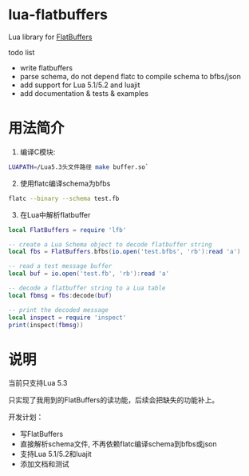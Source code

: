 # lua-flatbuffers

Lua library for [FlatBuffers][flatbuffers]


todo list

* write flatbuffers
* parse schema, do not depend flatc to compile schema to bfbs/json
* add support for Lua 5.1/5.2 and luajit
* add documentation & tests & examples


# 用法简介

1. 编译C模块:

```zsh
LUAPATH=/Lua5.3头文件路径 make buffer.so`
```

2. 使用flatc编译schema为bfbs

```zsh
flatc --binary --schema test.fb
```

3. 在Lua中解析flatbuffer

```lua
local FlatBuffers = require 'lfb'

-- create a Lua Schema object to decode flatbuffer string
local fbs = FlatBuffers.bfbs(io.open('test.bfbs', 'rb'):read 'a')

-- read a test message buffer
local buf = io.open('test.fb', 'rb'):read 'a'

-- decode a flatbuffer string to a Lua table
local fbmsg = fbs:decode(buf)

-- print the decoded message
local inspect = require 'inspect'
print(inspect(fbmsg))


```

# 说明

当前只支持Lua 5.3

只实现了我用到的FlatBuffers的读功能，后续会把缺失的功能补上。

开发计划：

* 写FlatBuffers
* 直接解析schema文件, 不再依赖flatc编译schema到bfbs或json
* 支持Lua 5.1/5.2和luajit
* 添加文档和测试


[flatbuffers]: https://github.com/google/flatbuffers
